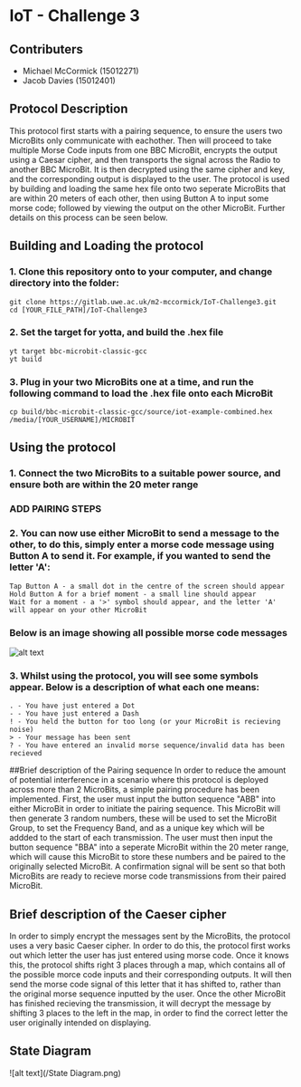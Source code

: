 # IoT - Challenge 3

## Contributers
- Michael McCormick (15012271)
- Jacob Davies (15012401)

## Protocol Description
This protocol first starts with a pairing sequence, to ensure the users two
MicroBits only communicate with eachother. Then will proceed to take multiple
Morse Code inputs from one BBC MicroBit, encrypts
the output using a Caesar cipher, and then transports the signal across the
Radio to another BBC MicroBit. It is then decrypted using the same cipher
and key, and the corresponding output is displayed to the user.
The protocol is used by building and loading the same hex file onto two seperate
MicroBits that are within 20 meters of each other, then using Button A to input
some morse code; followed by viewing the output on the other MicroBit.
Further details on this process can be seen below.

## Building and Loading the protocol
### 1. Clone this repository onto to your computer, and change directory into the folder:
```
git clone https://gitlab.uwe.ac.uk/m2-mccormick/IoT-Challenge3.git
cd [YOUR_FILE_PATH]/IoT-Challenge3
```
### 2. Set the target for yotta, and build the .hex file
```
yt target bbc-microbit-classic-gcc
yt build
```
### 3. Plug in your two MicroBits **one at a time**, and run the following command to load the .hex file onto each MicroBit
```
cp build/bbc-microbit-classic-gcc/source/iot-example-combined.hex /media/[YOUR_USERNAME]/MICROBIT
```

## Using the protocol
### 1. Connect the two MicroBits to a suitable power source, and ensure both are within the 20 meter range

### ADD PAIRING STEPS

### 2. You can now use either MicroBit to send a message to the other, to do this, simply enter a morse code message using Button A to send it. For example, if you wanted to send the letter 'A':
```
Tap Button A - a small dot in the centre of the screen should appear
Hold Button A for a brief moment - a small line should appear
Wait for a moment - a '>' symbol should appear, and the letter 'A' will appear on your other MicroBit
```
### Below is an image showing all possible morse code messages
![alt text](https://upload.wikimedia.org/wikipedia/commons/b/b5/International_Morse_Code.svg)
### 3. Whilst using the protocol, you will see some symbols appear. Below is a description of what each one means:
```
. - You have just entered a Dot
- - You have just entered a Dash
! - You held the button for too long (or your MicroBit is recieving noise)
> - Your message has been sent
? - You have entered an invalid morse sequence/invalid data has been recieved
```

##Brief description of the Pairing sequence
In order to reduce the amount of potential interference in a scenario where this
protocol is deployed across more than 2 MicroBits, a simple pairing
procedure has been implemented. First, the user must input the button sequence
"ABB" into either MicroBit in order to initiate the pairing sequence.
This MicroBit will then generate 3 random numbers, these will be used to set the
MicroBit Group, to set the Frequency Band, and as a unique key which will be
addded to the start of each transmission. The user must then input the button
sequence "BBA" into a seperate MicroBit within the 20 meter range, which will
cause this MicroBit to store these numbers and be paired to the originally
selected MicroBit. A confirmation signal will be sent so that both MicroBits are
ready to recieve morse code transmissions from their paired MicroBit.

## Brief description of the Caeser cipher
In order to simply encrypt the messages sent by the MicroBits, the protocol uses
a very basic Caeser cipher. In order to do this, the protocol first works out
which letter the user has just entered using morse code. Once it knows this,
the protocol shifts right 3 places through a map, which contains all of the
possible morce code inputs and their corresponding outputs. It will then send
the morse code signal of this letter that it has shifted to, rather than the
original morse sequence inputted by the user. Once the other MicroBit has finished
recieving the transmission, it will decrypt the message by shifting 3 places to
the left in the map, in order to find the correct letter the user originally
intended on displaying.

## State Diagram
![alt text](/State Diagram.png)
